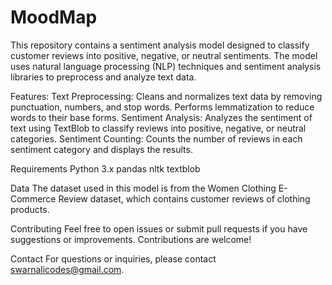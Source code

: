 # MoodMap

This repository contains a sentiment analysis model designed to classify customer reviews into positive, negative, or neutral sentiments. The model uses natural language processing (NLP) techniques and sentiment analysis libraries to preprocess and analyze text data.

Features:
Text Preprocessing: Cleans and normalizes text data by removing punctuation, numbers, and stop words. Performs lemmatization to reduce words to their base forms.
Sentiment Analysis: Analyzes the sentiment of text using TextBlob to classify reviews into positive, negative, or neutral categories.
Sentiment Counting: Counts the number of reviews in each sentiment category and displays the results.

Requirements
Python 3.x
pandas
nltk
textblob

Data
The dataset used in this model is from the Women Clothing E-Commerce Review dataset, which contains customer reviews of clothing products.

Contributing
Feel free to open issues or submit pull requests if you have suggestions or improvements. Contributions are welcome!

Contact
For questions or inquiries, please contact swarnalicodes@gmail.com.
